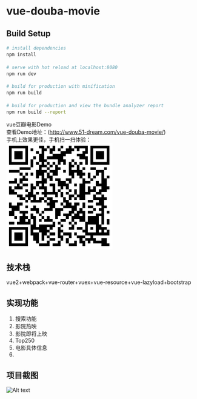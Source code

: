 # vue-douba-movie



## Build Setup

``` bash
# install dependencies
npm install

# serve with hot reload at localhost:8080
npm run dev

# build for production with minification
npm run build

# build for production and view the bundle analyzer report
npm run build --report
```

vue豆瓣电影Demo  
查看Demo地址：(http://www.51-dream.com/vue-douba-movie/)  
手机上效果更佳，手机扫一扫体验：  
![Alt text](https://github.com/wangjx0212/GitImage/blob/master/Image/doubanmovie.png)

## 技术栈  
vue2+webpack+vue-router+vuex+vue-resource+vue-lazyload+bootstrap

## 实现功能  
1. 搜索功能
2. 影院热映
3. 影院即将上映
4. Top250
5. 电影具体信息
6.

## 项目截图
 
![Alt text](https://github.com/wangjx0212/GitImage/blob/master/Image/douban-movie.gif) 
